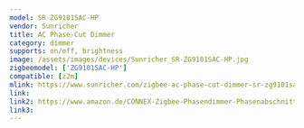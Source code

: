 ```yaml
---
model: SR-ZG9101SAC-HP
vendor: Sunricher
title: AC Phase-Cut Dimmer
category: dimmer
supports: on/off, brightness
image: /assets/images/devices/Sunricher_SR-ZG9101SAC-HP.jpg
zigbeemodel: ['ZG9101SAC-HP']
compatible: [z2m]
mlink: https://www.sunricher.com/zigbee-ac-phase-cut-dimmer-sr-zg9101sac-hp.html
link: 
link2: https://www.amazon.de/CONNEX-Zigbee-Phasendimmer-Phasenabschnitt-Dimmer/dp/B07MC6GB9V
link3: 
---
```

